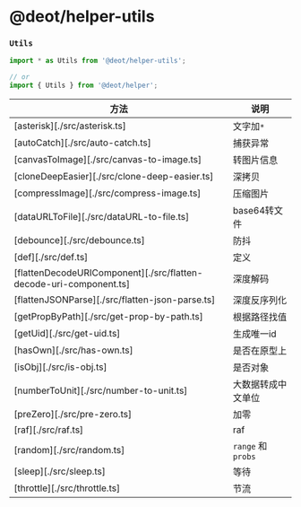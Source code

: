 # @deot/helper-utils

### `Utils`
```js
import * as Utils from '@deot/helper-utils';

// or
import { Utils } from '@deot/helper';

```

| 方法                                                                 | 说明                |
| ------------------------------------------------------------------ | ----------------- |
| [asterisk][./src/asterisk.ts]                                      | 文字加`*`            |
| [autoCatch][./src/auto-catch.ts]                                   | 捕获异常              |
| [canvasToImage][./src/canvas-to-image.ts]                          | 转图片信息             |
| [cloneDeepEasier][./src/clone-deep-easier.ts]                      | 深拷贝               |
| [compressImage][./src/compress-image.ts]                           | 压缩图片              |
| [dataURLToFile][./src/dataURL-to-file.ts]                          | base64转文件         |
| [debounce][./src/debounce.ts]                                      | 防抖                |
| [def][./src/def.ts]                                                | 定义                |
| [flattenDecodeURIComponent][./src/flatten-decode-uri-component.ts] | 深度解码              |
| [flattenJSONParse][./src/flatten-json-parse.ts]                    | 深度反序列化            |
| [getPropByPath][./src/get-prop-by-path.ts]                         | 根据路径找值            |
| [getUid][./src/get-uid.ts]                                         | 生成唯一id            |
| [hasOwn][./src/has-own.ts]                                         | 是否在原型上            |
| [isObj][./src/is-obj.ts]                                           | 是否对象              |
| [numberToUnit][./src/number-to-unit.ts]                            | 大数据转成中文单位         |
| [preZero][./src/pre-zero.ts]                                       | 加零                |
| [raf][./src/raf.ts]                                                | raf               |
| [random][./src/random.ts]                                          | `range` 和 `probs` |
| [sleep][./src/sleep.ts]                                            | 等待                |
| [throttle][./src/throttle.ts]                                      | 节流                |
